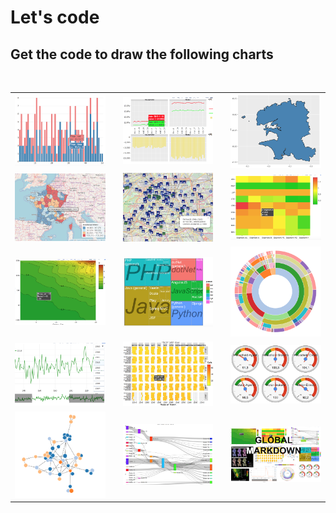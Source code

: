 # Let's code

## Get the code to draw the following charts  

<br>

<table border="0" cellpadding="100">
<tr>
	<td><a href="01-basics-ggplot-plotly.Rmd"><img src="img/ex01.png" alt="Ex01" style="width: 200px;"/></a></td>
	<td></td>
	<td><a href="02-NewBusiness-NetInflow.Rmd"><img src="img/ex02.png" alt="Ex02" style="width: 200px;"/></a></td>	<td></td>
	<td><a href="03-understanding-polygons-maps.Rmd"><img src="img/ex03.png" alt="Ex03" style="width: 200px;"/></a></td>
</tr>
<tr> </tr>
<tr>
	<td><a href="04-Choropletha-maps.Rmd"><img src="img/ex04.png" alt="Ex04" style="width: 200px;"/></a></td>
	<td></td>
	<td><a href="05-GPS-maps.Rmd"><img src="img/ex05.png" alt="Ex05" style="width: 200px;"/></a></td>	<td></td>
	<td><a href="06-mosaic-plot.Rmd"><img src="img/ex06.png" alt="Ex06" style="width: 200px;"/></a></td>
</tr>
<tr></tr>
<tr>
	<td><a href="07-plotly-contours.Rmd"><img src="img/ex07.png" alt="Ex07" style="width: 200px;"/></a></td>
	<td></td>
	<td><a href="08-TreeMap.Rmd"><img src="img/ex08.png" alt="Ex08" style="width: 200px;"/></a></td>	<td></td>
	<td><a href="09-sunburst.Rmd"><img src="img/ex09.png" alt="Ex09" style="width: 200px;"/></a></td>
</tr>
<tr></tr>
<tr>
	<td><a href="10-times-series_lines.Rmd"><img src="img/ex10.png" alt="Ex10" style="width: 200px;"/></a></td>
	<td></td>
	<td><a href="11-timesseries-calendar.Rmd"><img src="img/ex11.png" alt="Ex11" style="width: 200px;"/></a></td>	<td></td>
	<td><a href="12-gauges.Rmd"><img src="img/ex12.png" alt="Ex12" style="width: 200px;"/></a></td>
</tr>
<tr></tr>
<tr>
	<td><a href="13-networks.Rmd"><img src="img/ex13.png" alt="Ex13" style="width: 200px;"/></a></td>
	<td></td>
	<td><a href="14-sankey-diag.Rmd"><img src="img/ex14.png" alt="Ex14" style="width: 200px;"/></a></td>	<td></td>
	<td><a href="solutions/Plot_with_R-solution.Rmd"><img src="img/all.png" alt="Ex15" style="width: 200px;"/></a></td>
</tr>
<tr></tr>


</table>